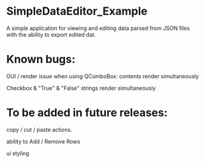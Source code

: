 # SimpleDataEditor_Example
A simple application for viewing and editing data parsed from JSON files with the ability to export edited dat.

# Known bugs: 
GUI / render issue when using QComboBox: contents render simultaneously
 
Checkbox & "True" & "False" strings render simultaneously

 
# To be added in future releases:

copy / cut / paste actions.

ability to Add / Remove Rows

ui styling

